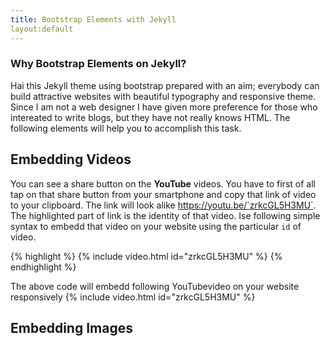 ```yaml
---
title: Bootstrap Elements with Jekyll
layout:default
---
```


### Why Bootstrap Elements on Jekyll?
Hai this Jekyll theme using bootstrap prepared with an aim; everybody can build attractive websites with beautiful typography and responsive theme. Since I am not a web designer I have given more preference for those who intereated to write blogs, but they have not really knows HTML. The following elements will help you to accomplish this task.

## Embedding Videos
 You can see a share button on the **YouTube** videos. You have to first of all tap on that share button from your smartphone and copy that link of video to your clipboard. The link will look alike https://youtu.be/`zrkcGL5H3MU`. The highlighted part of link is the identity of that video. Ise following simple syntax to embedd that video on your website using the particular `id` of video.
 
{% highlight %}
{% include video.html id="zrkcGL5H3MU" %}
{% endhighlight %}

The above code will embedd following YouTubevideo on your website responsively
{% include video.html id="zrkcGL5H3MU" %}

## Embedding Images
